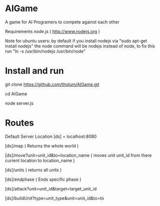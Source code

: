 AIGame
======

A game for AI Programers to compete against each other

Requirements node.js ( http://www.nodejs.org )

Note for ubuntu users: by default if you install nodejs via "sudo apt-get install nodejs" the node command will be nodejs instead of node, to fix this run "ln -s /usr/bin/nodejs /usr/bin/node"

Install and run
======

git clone https://github.com/tholum/AIGame.git

cd AIGame

node server.js


Routes 
======
Default Server Location [ds] = localhost:8080

[ds]/map     ( Returns the whole world )

[ds]/move?unit=unit_id&to=location_name  ( moves unit unit_id from there current location to location_name )

[ds]/units   ( returns all units )

[ds]/endphase  ( Ends specific phase )

[ds]/attack?unit=unit_id&target=target_unit_id 

[ds]/buildUnit?type=unit_type&unit=unit_id&to=to 
